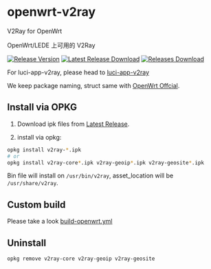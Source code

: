 # openwrt-v2ray

V2Ray for OpenWrt

OpenWrt/LEDE 上可用的 V2Ray

[![Release Version](https://img.shields.io/github/release/rp-hello/openwrt-v2ray.svg)](https://github.com/rp-hello/openwrt-v2ray/releases/latest)
[![Latest Release Download](https://img.shields.io/github/downloads/rp-hello/openwrt-v2ray/latest/total.svg)](https://github.com/rp-hello/openwrt-v2ray/releases/latest)
[![Releases Download](https://img.shields.io/github/downloads/rp-hello/openwrt-v2ray/total.svg)](https://github.com/rp-hello/openwrt-v2ray/releases)

For luci-app-v2ray, please head to [luci-app-v2ray](https://github.com/rp-hello/luci-app-v2ray)

We keep package naming, struct same with [OpenWrt Offcial](https://github.com/openwrt/packages/tree/openwrt-22.03/net/v2ray-core).

## Install via OPKG

1. Download ipk files from [Latest Release](https://github.com/rp-hello/openwrt-v2ray/releases/latest).

2. install via opkg:

```sh
opkg install v2ray-*.ipk
# or
opkg install v2ray-core*.ipk v2ray-geoip*.ipk v2ray-geosite*.ipk
```

Bin file will install on `/usr/bin/v2ray`, asset_location will be `/usr/share/v2ray`.

## Custom build

Please take a look [build-openwrt.yml](./.github/workflows/build-openwrt.yml)

## Uninstall

```sh
opkg remove v2ray-core v2ray-geoip v2ray-geosite
```
